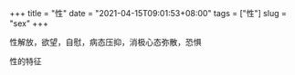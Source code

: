 +++
title = "性"
date = "2021-04-15T09:01:53+08:00"
tags = ["性"]
slug = "sex"
+++

性解放，欲望，自慰，病态压抑，消极心态弥散，恐惧

性的特征
